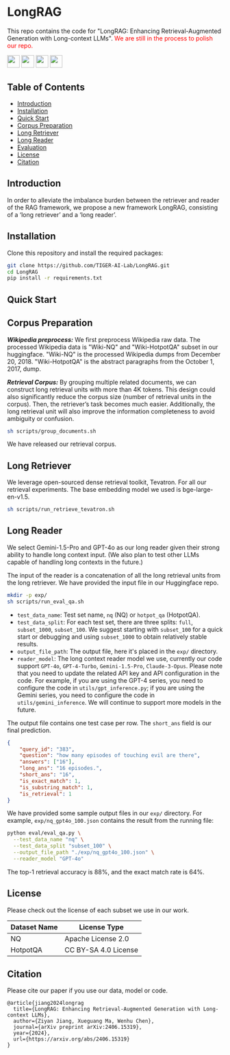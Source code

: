 # **LongRAG** 
This repo contains the code for "LongRAG: Enhancing Retrieval-Augmented Generation
with Long-context LLMs". <span style="color: red;">We are still in the process to polish our repo.</span>

<a target="_blank" href="https://arxiv.org/abs/2406.15319">
<img style="height:22pt" src="https://img.shields.io/badge/-Paper-red?style=flat&logo=arxiv"></a>
<a target="_blank" href="https://github.com/TIGER-AI-Lab/LongRAG">
<img style="height:22pt" src="https://img.shields.io/badge/-Code-green?style=flat&logo=github"></a>
<a target="_blank" href="https://tiger-ai-lab.github.io/LongRAG/">
<img style="height:22pt" src="https://img.shields.io/badge/-🌐%20Website-blue?style=flat"></a>
<a target="_blank" href="https://https://huggingface.co/datasets/TIGER-Lab/LongRAG">
<img style="height:22pt" src="https://img.shields.io/badge/-Tweet-blue?style=flat&logo=twitter"></a>
<br>


## **Table of Contents**
- [Introduction](#introduction)
- [Installation](#installation)
- [Quick Start](#quick-start)
- [Corpus Preparation](#corpus)
- [Long Retriever](#long-retriever)
- [Long Reader](#long-reader)
- [Evaluation](#evaluation)
- [License](#license)
- [Citation](#citation)


## **Introduction**
In order to alleviate the imbalance burden between the retriever and reader of the RAG framework, 
we propose a new framework LongRAG, consisting of a ‘long retriever’ and a ‘long reader’.

## **Installation**

Clone this repository and install the required packages:
```bash
git clone https://github.com/TIGER-AI-Lab/LongRAG.git
cd LongRAG
pip install -r requirements.txt
```

## **Quick Start**

## **Corpus Preparation**

***Wikipedia preprocess:***
We first preprocess Wikipedia raw data. 
The processed Wikipedia data is "Wiki-NQ" and "Wiki-HotpotQA" subset in our huggingface.
"Wiki-NQ" is the processed Wikipedia dumps from December 20, 2018. "Wiki-HotpotQA" is 
the abstract paragraphs from the October 1, 2017, dump.

***Retrieval Corpus:*** By grouping multiple related documents, we can construct long 
retrieval units with more than 4K tokens. This design could also significantly reduce 
the corpus size (number of retrieval units in the corpus). Then, the retriever’s task 
becomes much easier. Additionally, the long retrieval unit will also improve the 
information completeness to avoid ambiguity or confusion.

```bash
sh scripts/group_documents.sh
```

We have released our retrieval corpus.

## **Long Retriever**
We leverage open-sourced dense retrieval toolkit, Tevatron. For all our retrieval experiments. 
The base embedding model we used is bge-large-en-v1.5.
```bash
sh scripts/run_retrieve_tevatron.sh
```

## **Long Reader**
We select Gemini-1.5-Pro and GPT-4o as our long reader given their strong ability
to handle long context input. (We also plan to test other LLMs capable of handling long contexts in the future.)

The input of the reader is a concatenation of all the long retrieval units from the long retriever.
We have provided the input file in our Huggingface repo.

```bash
mkdir -p exp/
sh scripts/run_eval_qa.sh
```
+ ``test_data_name``: Test set name, ``nq`` (NQ) or ``hotpot_qa`` (HotpotQA).
+ ``test_data_split``: For each test set, there are three splits: ``full``, ``subset_1000``, ``subset_100``. We suggest starting with ``subset_100`` for a 
quick start or debugging and using ``subset_1000`` to obtain relatively stable results.
+ ``output_file_path``: The output file, here it's placed in the ``exp/`` directory.
+ ``reader_model``: The long context reader model we use, currently our code support ``GPT-4o``, ``GPT-4-Turbo``, ``Gemini-1.5-Pro``, ``Claude-3-Opus``.
Please note that you need to update the related API key and API configuration in the code. For example, if you are using the GPT-4 series, you need to 
configure the code in  ``utils/gpt_inference.py``; if you are using the Gemini series, you need to configure the code in  ``utils/gemini_inference``. 
We will continue to support more models in the future.

The output file contains one test case per row. The ``short_ans`` field is our final prediction.

```json
{
    "query_id": "383", 
    "question": "how many episodes of touching evil are there", 
    "answers": ["16"], 
    "long_ans": "16 episodes.", 
    "short_ans": "16", 
    "is_exact_match": 1, 
    "is_substring_match": 1, 
    "is_retrieval": 1
}
```
We have provided some sample output files in our `exp/` directory. For example, ``exp/nq_gpt4o_100.json`` contains
the result from the running file:
```bash
python eval/eval_qa.py \
  --test_data_name "nq" \
  --test_data_split "subset_100" \
  --output_file_path "./exp/nq_gpt4o_100.json" \
  --reader_model "GPT-4o"
```
The top-1 retrieval accuracy is 88%, and the exact match rate is 64%.

## **License**
Please check out the license of each subset we use in our work.

| Dataset Name 	 | License Type   	               |
|----------------|--------------------------------|
| NQ        	    | Apache License 2.0           	 |
| HotpotQA    	  | CC BY-SA 4.0 License           |


## **Citation**

Please cite our paper if you use our data, model or code.

```
@article{jiang2024longrag
  title={LongRAG: Enhancing Retrieval-Augmented Generation with Long-context LLMs},
  author={Ziyan Jiang, Xueguang Ma, Wenhu Chen},
  journal={arXiv preprint arXiv:2406.15319},
  year={2024},
  url={https://arxiv.org/abs/2406.15319}
}
```
